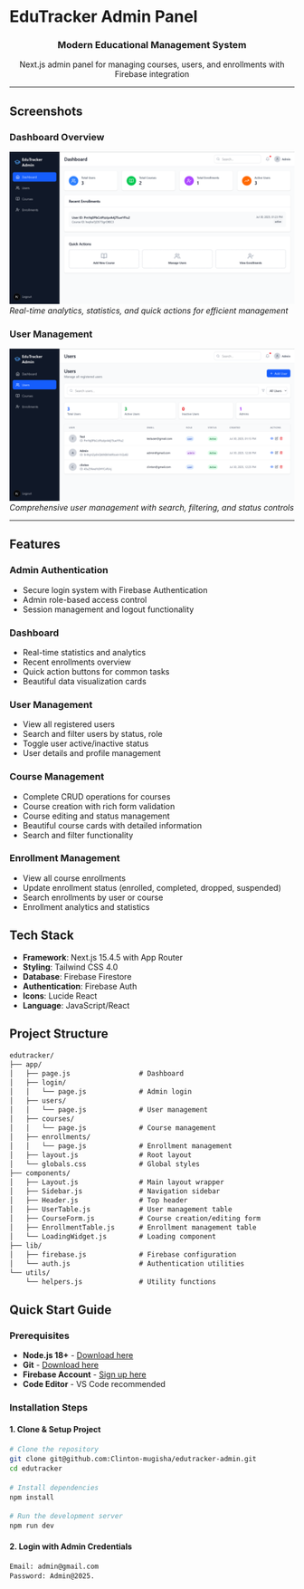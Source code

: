 # EduTracker Admin Panel

<div align="center">
  <h3>Modern Educational Management System</h3>
  <p>Next.js admin panel for managing courses, users, and enrollments with Firebase integration</p>
</div>

---

## Screenshots

### Dashboard Overview
![Dashboard](./public/images/Dashboard.png)
*Real-time analytics, statistics, and quick actions for efficient management*

### User Management
![Users Management](./public/images/users.png)
*Comprehensive user management with search, filtering, and status controls*

---

## Features

### Admin Authentication
- Secure login system with Firebase Authentication
- Admin role-based access control
- Session management and logout functionality

### Dashboard
- Real-time statistics and analytics
- Recent enrollments overview
- Quick action buttons for common tasks
- Beautiful data visualization cards

### User Management
- View all registered users
- Search and filter users by status, role
- Toggle user active/inactive status
- User details and profile management

### Course Management
- Complete CRUD operations for courses
- Course creation with rich form validation
- Course editing and status management
- Beautiful course cards with detailed information
- Search and filter functionality

###  Enrollment Management
- View all course enrollments
- Update enrollment status (enrolled, completed, dropped, suspended)
- Search enrollments by user or course
- Enrollment analytics and statistics

## Tech Stack

- **Framework**: Next.js 15.4.5 with App Router
- **Styling**: Tailwind CSS 4.0
- **Database**: Firebase Firestore
- **Authentication**: Firebase Auth
- **Icons**: Lucide React
- **Language**: JavaScript/React

## Project Structure

```
edutracker/
├── app/
│   ├── page.js                 # Dashboard
│   ├── login/
│   │   └── page.js             # Admin login
│   ├── users/
│   │   └── page.js             # User management
│   ├── courses/
│   │   └── page.js             # Course management
│   ├── enrollments/
│   │   └── page.js             # Enrollment management
│   ├── layout.js               # Root layout
│   └── globals.css             # Global styles
├── components/
│   ├── Layout.js               # Main layout wrapper
│   ├── Sidebar.js              # Navigation sidebar
│   ├── Header.js               # Top header
│   ├── UserTable.js            # User management table
│   ├── CourseForm.js           # Course creation/editing form
│   ├── EnrollmentTable.js      # Enrollment management table
│   └── LoadingWidget.js        # Loading component
├── lib/
│   ├── firebase.js             # Firebase configuration
│   └── auth.js                 # Authentication utilities
└── utils/
    └── helpers.js              # Utility functions
```

## Quick Start Guide

### Prerequisites

- **Node.js 18+** - [Download here](https://nodejs.org/)
- **Git** - [Download here](https://git-scm.com/)
- **Firebase Account** - [Sign up here](https://firebase.google.com/)
- **Code Editor** - VS Code recommended

### Installation Steps

#### 1. **Clone & Setup Project**
```bash
# Clone the repository
git clone git@github.com:Clinton-mugisha/edutracker-admin.git
cd edutracker

# Install dependencies
npm install

# Run the development server
npm run dev
```

#### 2. **Login with Admin Credentials**

```bash
Email: admin@gmail.com
Password: Admin@2025.
```
